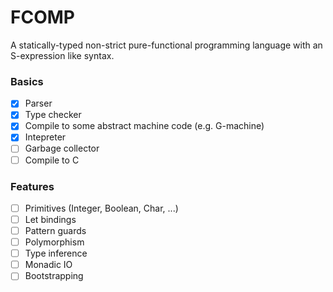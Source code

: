 # FCOMP

A statically-typed non-strict pure-functional programming language with an S-expression like syntax.

### Basics

- [x] Parser
- [x] Type checker
- [x] Compile to some abstract machine code (e.g. G-machine)
- [x] Intepreter
- [ ] Garbage collector
- [ ] Compile to C

### Features

- [ ] Primitives (Integer, Boolean, Char, ...)
- [ ] Let bindings
- [ ] Pattern guards
- [ ] Polymorphism
- [ ] Type inference
- [ ] Monadic IO
- [ ] Bootstrapping
